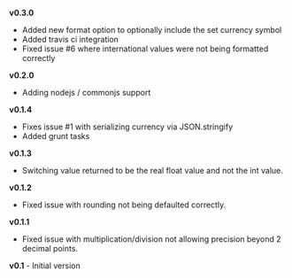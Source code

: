 **v0.3.0**

* Added new format option to optionally include the set currency symbol
* Added travis ci integration
* Fixed issue #6 where international values were not being formatted correctly

**v0.2.0**

* Adding nodejs / commonjs support

**v0.1.4**

* Fixes issue #1 with serializing currency via JSON.stringify
* Added grunt tasks

**v0.1.3**

* Switching value returned to be the real float value and not the int value.

**v0.1.2**

* Fixed issue with rounding not being defaulted correctly.

**v0.1.1**

* Fixed issue with multiplication/division not allowing precision beyond 2 decimal points.

**v0.1** - Initial version